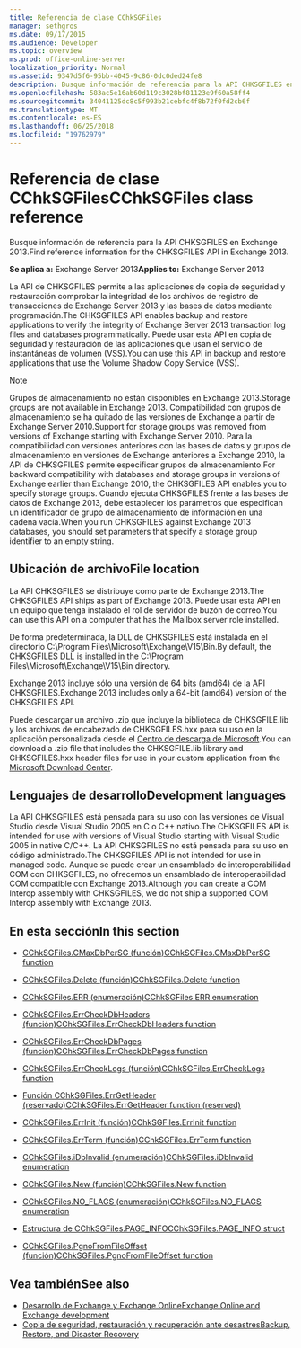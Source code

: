 ```yaml
---
title: Referencia de clase CChkSGFiles
manager: sethgros
ms.date: 09/17/2015
ms.audience: Developer
ms.topic: overview
ms.prod: office-online-server
localization_priority: Normal
ms.assetid: 9347d5f6-95bb-4045-9c86-0dc0ded24fe8
description: Busque información de referencia para la API CHKSGFILES en Exchange 2013.
ms.openlocfilehash: 583ac5e16ab60d119c3028bf81123e9f60a58ff4
ms.sourcegitcommit: 34041125dc8c5f993b21cebfc4f8b72f0fd2cb6f
ms.translationtype: MT
ms.contentlocale: es-ES
ms.lasthandoff: 06/25/2018
ms.locfileid: "19762979"
---
```

# <a name="cchksgfiles-class-reference"></a><span data-ttu-id="bf42d-103">Referencia de clase CChkSGFiles</span><span class="sxs-lookup"><span data-stu-id="bf42d-103">CChkSGFiles class reference</span></span>

<span data-ttu-id="bf42d-104">Busque información de referencia para la API CHKSGFILES en Exchange 2013.</span><span class="sxs-lookup"><span data-stu-id="bf42d-104">Find reference information for the CHKSGFILES API in Exchange 2013.</span></span>
  
<span data-ttu-id="bf42d-105">**Se aplica a:** Exchange Server 2013</span><span class="sxs-lookup"><span data-stu-id="bf42d-105">**Applies to:** Exchange Server 2013</span></span> 
  
<span data-ttu-id="bf42d-106">La API de CHKSGFILES permite a las aplicaciones de copia de seguridad y restauración comprobar la integridad de los archivos de registro de transacciones de Exchange Server 2013 y las bases de datos mediante programación.</span><span class="sxs-lookup"><span data-stu-id="bf42d-106">The CHKSGFILES API enables backup and restore applications to verify the integrity of Exchange Server 2013 transaction log files and databases programmatically.</span></span> <span data-ttu-id="bf42d-107">Puede usar esta API en copia de seguridad y restauración de las aplicaciones que usan el servicio de instantáneas de volumen (VSS).</span><span class="sxs-lookup"><span data-stu-id="bf42d-107">You can use this API in backup and restore applications that use the Volume Shadow Copy Service (VSS).</span></span>
  
> [!NOTE]
> <span data-ttu-id="bf42d-108">Grupos de almacenamiento no están disponibles en Exchange 2013.</span><span class="sxs-lookup"><span data-stu-id="bf42d-108">Storage groups are not available in Exchange 2013.</span></span> <span data-ttu-id="bf42d-109">Compatibilidad con grupos de almacenamiento se ha quitado de las versiones de Exchange a partir de Exchange Server 2010.</span><span class="sxs-lookup"><span data-stu-id="bf42d-109">Support for storage groups was removed from versions of Exchange starting with Exchange Server 2010.</span></span> <span data-ttu-id="bf42d-110">Para la compatibilidad con versiones anteriores con las bases de datos y grupos de almacenamiento en versiones de Exchange anteriores a Exchange 2010, la API de CHKSGFILES permite especificar grupos de almacenamiento.</span><span class="sxs-lookup"><span data-stu-id="bf42d-110">For backward compatibility with databases and storage groups in versions of Exchange earlier than Exchange 2010, the CHKSGFILES API enables you to specify storage groups.</span></span> <span data-ttu-id="bf42d-111">Cuando ejecuta CHKSGFILES frente a las bases de datos de Exchange 2013, debe establecer los parámetros que especifican un identificador de grupo de almacenamiento de información en una cadena vacía.</span><span class="sxs-lookup"><span data-stu-id="bf42d-111">When you run CHKSGFILES against Exchange 2013 databases, you should set parameters that specify a storage group identifier to an empty string.</span></span> 
  
## <a name="file-location"></a><span data-ttu-id="bf42d-112">Ubicación de archivo</span><span class="sxs-lookup"><span data-stu-id="bf42d-112">File location</span></span>
<span data-ttu-id="bf42d-113"><a name="bk_fileslocation"> </a></span><span class="sxs-lookup"><span data-stu-id="bf42d-113"></span></span>

<span data-ttu-id="bf42d-114">La API CHKSGFILES se distribuye como parte de Exchange 2013.</span><span class="sxs-lookup"><span data-stu-id="bf42d-114">The CHKSGFILES API ships as part of Exchange 2013.</span></span> <span data-ttu-id="bf42d-115">Puede usar esta API en un equipo que tenga instalado el rol de servidor de buzón de correo.</span><span class="sxs-lookup"><span data-stu-id="bf42d-115">You can use this API on a computer that has the Mailbox server role installed.</span></span> 
  
<span data-ttu-id="bf42d-116">De forma predeterminada, la DLL de CHKSGFILES está instalada en el directorio C:\Program Files\Microsoft\Exchange\V15\Bin.</span><span class="sxs-lookup"><span data-stu-id="bf42d-116">By default, the CHKSGFILES DLL is installed in the C:\Program Files\Microsoft\Exchange\V15\Bin directory.</span></span>
  
<span data-ttu-id="bf42d-117">Exchange 2013 incluye sólo una versión de 64 bits (amd64) de la API CHKSGFILES.</span><span class="sxs-lookup"><span data-stu-id="bf42d-117">Exchange 2013 includes only a 64-bit (amd64) version of the CHKSGFILES API.</span></span> 
  
<span data-ttu-id="bf42d-118">Puede descargar un archivo .zip que incluye la biblioteca de CHKSGFILE.lib y los archivos de encabezado de CHKSGFILES.hxx para su uso en la aplicación personalizada desde el [Centro de descarga de Microsoft](http://www.microsoft.com/en-us/download/details.aspx?id=36802).</span><span class="sxs-lookup"><span data-stu-id="bf42d-118">You can download a .zip file that includes the CHKSGFILE.lib library and CHKSGFILES.hxx header files for use in your custom application from the [Microsoft Download Center](http://www.microsoft.com/en-us/download/details.aspx?id=36802).</span></span>
  
## <a name="development-languages"></a><span data-ttu-id="bf42d-119">Lenguajes de desarrollo</span><span class="sxs-lookup"><span data-stu-id="bf42d-119">Development languages</span></span>
<span data-ttu-id="bf42d-120"><a name="bk_developmentlanguages"> </a></span><span class="sxs-lookup"><span data-stu-id="bf42d-120"></span></span>

<span data-ttu-id="bf42d-121">La API CHKSGFILES está pensada para su uso con las versiones de Visual Studio desde Visual Studio 2005 en C o C++ nativo.</span><span class="sxs-lookup"><span data-stu-id="bf42d-121">The CHKSGFILES API is intended for use with versions of Visual Studio starting with Visual Studio 2005 in native C/C++.</span></span> <span data-ttu-id="bf42d-122">La API CHKSGFILES no está pensada para su uso en código administrado.</span><span class="sxs-lookup"><span data-stu-id="bf42d-122">The CHKSGFILES API is not intended for use in managed code.</span></span> <span data-ttu-id="bf42d-123">Aunque se puede crear un ensamblado de interoperabilidad COM con CHKSGFILES, no ofrecemos un ensamblado de interoperabilidad COM compatible con Exchange 2013.</span><span class="sxs-lookup"><span data-stu-id="bf42d-123">Although you can create a COM Interop assembly with CHKSGFILES, we do not ship a supported COM Interop assembly with Exchange 2013.</span></span>
  
## <a name="in-this-section"></a><span data-ttu-id="bf42d-124">En esta sección</span><span class="sxs-lookup"><span data-stu-id="bf42d-124">In this section</span></span>
<span data-ttu-id="bf42d-125"><a name="bk_inthissection"> </a></span><span class="sxs-lookup"><span data-stu-id="bf42d-125"></span></span>

- [<span data-ttu-id="bf42d-126">CChkSGFiles.CMaxDbPerSG (función)</span><span class="sxs-lookup"><span data-stu-id="bf42d-126">CChkSGFiles.CMaxDbPerSG function</span></span>](cchksgfiles-cmaxdbpersg-function.md)
    
- [<span data-ttu-id="bf42d-127">CChkSGFiles.Delete (función)</span><span class="sxs-lookup"><span data-stu-id="bf42d-127">CChkSGFiles.Delete function</span></span>](cchksgfiles-delete-function.md)
    
- [<span data-ttu-id="bf42d-128">CChkSGFiles.ERR (enumeración)</span><span class="sxs-lookup"><span data-stu-id="bf42d-128">CChkSGFiles.ERR enumeration</span></span>](cchksgfiles-err-enumeration.md)
    
- [<span data-ttu-id="bf42d-129">CChkSGFiles.ErrCheckDbHeaders (función)</span><span class="sxs-lookup"><span data-stu-id="bf42d-129">CChkSGFiles.ErrCheckDbHeaders function</span></span>](cchksgfiles-errcheckdbheaders-function.md)
    
- [<span data-ttu-id="bf42d-130">CChkSGFiles.ErrCheckDbPages (función)</span><span class="sxs-lookup"><span data-stu-id="bf42d-130">CChkSGFiles.ErrCheckDbPages function</span></span>](cchksgfiles-errcheckdbpages-function.md)
    
- [<span data-ttu-id="bf42d-131">CChkSGFiles.ErrCheckLogs (función)</span><span class="sxs-lookup"><span data-stu-id="bf42d-131">CChkSGFiles.ErrCheckLogs function</span></span>](cchksgfiles-errchecklogs-function.md)
    
- [<span data-ttu-id="bf42d-132">Función CChkSGFiles.ErrGetHeader (reservado)</span><span class="sxs-lookup"><span data-stu-id="bf42d-132">CChkSGFiles.ErrGetHeader function (reserved)</span></span>](cchksgfiles-errgetheader-function-reserved.md)
    
- [<span data-ttu-id="bf42d-133">CChkSGFiles.ErrInit (función)</span><span class="sxs-lookup"><span data-stu-id="bf42d-133">CChkSGFiles.ErrInit function</span></span>](cchksgfiles-errinit-function.md)
    
- [<span data-ttu-id="bf42d-134">CChkSGFiles.ErrTerm (función)</span><span class="sxs-lookup"><span data-stu-id="bf42d-134">CChkSGFiles.ErrTerm function</span></span>](cchksgfiles-errterm-function.md)
    
- [<span data-ttu-id="bf42d-135">CChkSGFiles.iDbInvalid (enumeración)</span><span class="sxs-lookup"><span data-stu-id="bf42d-135">CChkSGFiles.iDbInvalid enumeration</span></span>](cchksgfiles-idbinvalid-enumeration.md)
    
- [<span data-ttu-id="bf42d-136">CChkSGFiles.New (función)</span><span class="sxs-lookup"><span data-stu-id="bf42d-136">CChkSGFiles.New function</span></span>](cchksgfiles-new-function.md)
    
- [<span data-ttu-id="bf42d-137">CChkSGFiles.NO_FLAGS (enumeración)</span><span class="sxs-lookup"><span data-stu-id="bf42d-137">CChkSGFiles.NO_FLAGS enumeration</span></span>](cchksgfiles-no_flags-enumeration.md)
    
- [<span data-ttu-id="bf42d-138">Estructura de CChkSGFiles.PAGE_INFO</span><span class="sxs-lookup"><span data-stu-id="bf42d-138">CChkSGFiles.PAGE_INFO struct</span></span>](cchksgfiles-page_info-struct.md)
    
- [<span data-ttu-id="bf42d-139">CChkSGFiles.PgnoFromFileOffset (función)</span><span class="sxs-lookup"><span data-stu-id="bf42d-139">CChkSGFiles.PgnoFromFileOffset function</span></span>](cchksgfiles-pgnofromfileoffset-function.md)
    
## <a name="see-also"></a><span data-ttu-id="bf42d-140">Vea también</span><span class="sxs-lookup"><span data-stu-id="bf42d-140">See also</span></span>

- [<span data-ttu-id="bf42d-141">Desarrollo de Exchange y Exchange Online</span><span class="sxs-lookup"><span data-stu-id="bf42d-141">Exchange Online and Exchange development</span></span>](../exchange-server-development.md)
- [<span data-ttu-id="bf42d-142">Copia de seguridad, restauración y recuperación ante desastres</span><span class="sxs-lookup"><span data-stu-id="bf42d-142">Backup, Restore, and Disaster Recovery</span></span>](http://technet.microsoft.com/es-es/library/dd876874)
    

